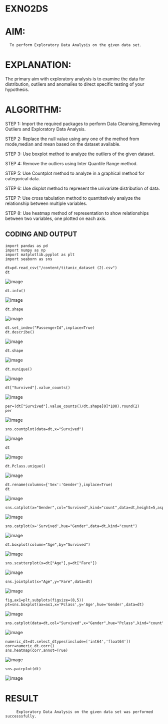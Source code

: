 # EXNO2DS
# AIM:
      To perform Exploratory Data Analysis on the given data set.
      
# EXPLANATION:
  The primary aim with exploratory analysis is to examine the data for distribution, outliers and anomalies to direct specific testing of your hypothesis.
  
# ALGORITHM:
STEP 1: Import the required packages to perform Data Cleansing,Removing Outliers and Exploratory Data Analysis.

STEP 2: Replace the null value using any one of the method from mode,median and mean based on the dataset available.

STEP 3: Use boxplot method to analyze the outliers of the given dataset.

STEP 4: Remove the outliers using Inter Quantile Range method.

STEP 5: Use Countplot method to analyze in a graphical method for categorical data.

STEP 6: Use displot method to represent the univariate distribution of data.

STEP 7: Use cross tabulation method to quantitatively analyze the relationship between multiple variables.

STEP 8: Use heatmap method of representation to show relationships between two variables, one plotted on each axis.

## CODING AND OUTPUT
```
import pandas as pd
import numpy as np
import matplotlib.pyplot as plt
import seaborn as sns

dt=pd.read_csv("/content/titanic_dataset (2).csv")
dt
```
![image](https://github.com/user-attachments/assets/87650cc5-74bd-466b-9f27-72fdbe38a893)
```
dt.info()
```
![image](https://github.com/user-attachments/assets/00581025-f3b5-4f3d-9db0-5d08a19fd8bd)
```
dt.shape
```
![image](https://github.com/user-attachments/assets/cfc02bc2-6494-4662-8bdc-4cabd4aaec40)
```
dt.set_index("PassengerId",inplace=True)
dt.describe()
```
![image](https://github.com/user-attachments/assets/ecc32632-cb91-47ba-b154-f96c77a8bbd4)
```
dt.shape
```
![image](https://github.com/user-attachments/assets/bf4d4a59-0064-495d-bd24-952f362f943a)
```
dt.nunique()
```
![image](https://github.com/user-attachments/assets/c38e9d38-0c2b-4b8f-956c-95e7ed2e1dad)
```
dt["Survived"].value_counts()
```
![image](https://github.com/user-attachments/assets/0e3fd43e-6994-4281-a252-cc48c18bed48)
```
per=(dt["Survived"].value_counts()/dt.shape[0]*100).round(2)
per
```
![image](https://github.com/user-attachments/assets/b55d57b1-6de3-4f3f-8e87-39bebc80b7f4)
```
sns.countplot(data=dt,x="Survived")
```
![image](https://github.com/user-attachments/assets/4413303c-4567-4fa3-ad2f-b147522a2bf1)
```
dt
```
![image](https://github.com/user-attachments/assets/687749ba-8f5c-4d40-b82b-f71bffef749d)
```
dt.Pclass.unique()
```
![image](https://github.com/user-attachments/assets/cf580168-1067-4065-9d45-b33e87f7fd09)
```
dt.rename(columns={'Sex':'Gender'},inplace=True)
dt
```
![image](https://github.com/user-attachments/assets/8b8b38b0-9919-4528-b9f7-86da1531e298)
```
sns.catplot(x="Gender",col="Survived",kind="count",data=dt,height=5,aspect=.7)
```
![image](https://github.com/user-attachments/assets/fad433b5-78dc-4972-a25f-28012d89c109)
```
sns.catplot(x='Survived',hue="Gender",data=dt,kind="count")
```
![image](https://github.com/user-attachments/assets/4ef50dcf-1c79-4ac0-b77c-1f6496446573)
```
dt.boxplot(column="Age",by="Survived")
```
![image](https://github.com/user-attachments/assets/fd19ca27-9730-4998-9d63-88930877b8f7)
```
sns.scatterplot(x=dt["Age"],y=dt["Fare"])
```
![image](https://github.com/user-attachments/assets/432f2595-a34c-46d7-8f9d-f9a62ab0a023)
```
sns.jointplot(x="Age",y="Fare",data=dt)
```
![image](https://github.com/user-attachments/assets/65882e48-8dba-4fa0-b5fc-3d75d0c53832)
```
fig,ax1=plt.subplots(figsize=(8,5))
pt=sns.boxplot(ax=ax1,x='Pclass',y='Age',hue='Gender',data=dt)
```
![image](https://github.com/user-attachments/assets/912ad44e-eea3-45b0-ad90-eaf195fa2adc)
```
sns.catplot(data=dt,col="Survived",x="Gender",hue="Pclass",kind="count")
```
![image](https://github.com/user-attachments/assets/544bd6d6-2ab5-4764-becd-ecde8cfafc5a)
```
numeric_dt=dt.select_dtypes(include=['int64','float64'])
corr=numeric_dt.corr()
sns.heatmap(corr,annot=True)
```
![image](https://github.com/user-attachments/assets/64e2ce1b-b38b-4d2b-9d69-43302b170f51)
```
sns.pairplot(dt)
```
![image](https://github.com/user-attachments/assets/35153081-c39f-4996-8427-bdf68b88ce75)

# RESULT
         Exploratory Data Analysis on the given data set was performed successsfully.
